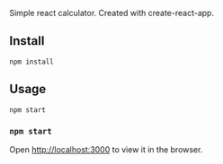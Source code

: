 Simple react calculator. Created with create-react-app. 

Install
---

`npm install`



Usage
---

`npm start`


### `npm start`

Open [http://localhost:3000](http://localhost:3000) to view it in the browser.


